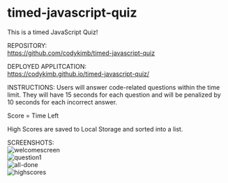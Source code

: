 # timed-javascript-quiz
  
This is a timed JavaScript Quiz!  
  
REPOSITORY:  
https://github.com/codykimb/timed-javascript-quiz  
  
DEPLOYED APPLITCATION:  
https://codykimb.github.io/timed-javascript-quiz/
  
INSTRUCTIONS:
Users will answer code-related questions within the time limit. They will have 15 seconds for each question and will be penalized by 10 seconds for each incorrect answer. 
   
Score = Time Left
  
High Scores are saved to Local Storage and sorted into a list.  

SCREENSHOTS:  
![welcomescreen](https://user-images.githubusercontent.com/72325495/103489179-1c6b4980-4dd8-11eb-9b10-704513d2e468.png)  
![question1](https://user-images.githubusercontent.com/72325495/103489189-30af4680-4dd8-11eb-870f-524a8ae60b03.png)  
![all-done](https://user-images.githubusercontent.com/72325495/103489193-39a01800-4dd8-11eb-98d9-f72dabc02a05.png)  
![highscores](https://user-images.githubusercontent.com/72325495/103489197-415fbc80-4dd8-11eb-9c5a-25eb05e00f5b.png)





